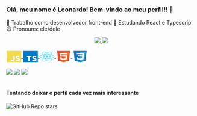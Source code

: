 ### Olá, meu nome é Leonardo! Bem-vindo ao meu perfil!! 👋

🔭 Trabalho como desenvolvedor front-end
👀 Estudando React e Typescrip
😄 Pronouns: ele/dele

<div align="center">
  <a href="https://www.linkedin.com/in/leonardo-henrique-souza-b6b13a210/">
  <img height="180em" src="https://github-readme-stats.vercel.app/api?username=Leonardo0702&show_icons=true&theme=dark&include_all_commits=true&count_private=true"/>
  <img height="180em" src="https://github-readme-stats.vercel.app/api/top-langs/?username=Leonardo0702&layout=compact&langs_count=7&theme=dark"/>
</div>
  
<div style="display: inline_block"><br>
  <img align="center" alt="Leo-Js" height="30" width="40" src="https://raw.githubusercontent.com/devicons/devicon/master/icons/javascript/javascript-plain.svg">
  <img align="center" alt="Leo-Ts" height="30" width="40" src="https://raw.githubusercontent.com/devicons/devicon/master/icons/typescript/typescript-plain.svg">
  <img align="center" alt="Leo-React" height="30" width="40" src="https://raw.githubusercontent.com/devicons/devicon/master/icons/react/react-original.svg">
  <img align="center" alt="Leo-HTML" height="30" width="40" src="https://raw.githubusercontent.com/devicons/devicon/master/icons/html5/html5-original.svg">
  <img align="center" alt="Leo-CSS" height="30" width="40" src="https://raw.githubusercontent.com/devicons/devicon/master/icons/css3/css3-original.svg">
</div>
  
<br/>
  
<div> 
  <a href="https://instagram.com/lh.souza" target="_blank"><img src="https://img.shields.io/badge/-Instagram-%23E4405F?style=for-the-badge&logo=instagram&logoColor=white"         target="_blank" height="30em"></a>
  <a href = "mailto:leonardohenrique.uel@gmail.com"><img src="https://img.shields.io/badge/-Gmail-%23333?style=for-the-badge&logo=gmail&logoColor=white" target="_blank" height="30em"></a>
  <a href="https://www.linkedin.com/in/leonardo-henrique-souza-b6b13a210/" target="_blank"><img src="https://img.shields.io/badge/-LinkedIn-%230077B5?style=for-the-                  badge&logo=linkedin&logoColor=white" target="_blank" height="30em"></a> 
  
</div>
<div style="display: inline_block"><br>
  <h4>Tentando deixar o perfil cada vez mais interessante</h4>
 <img alt="GitHub Repo stars" height="20em" src="https://img.shields.io/github/stars/Leonardo0702/Leonardo0702?style=social">
</div>
